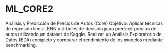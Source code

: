 # ML_CORE2
Análisis y Predicción de Precios de Autos (Core) Objetivo: Aplicar técnicas de regresión lineal, KNN y árboles de decisión para predecir precios de autos utilizando un dataset de Kaggle. Realizar un Análisis Exploratorio de Datos (EDA) completo y comparar el rendimiento de los modelos mediante benchmarking.
